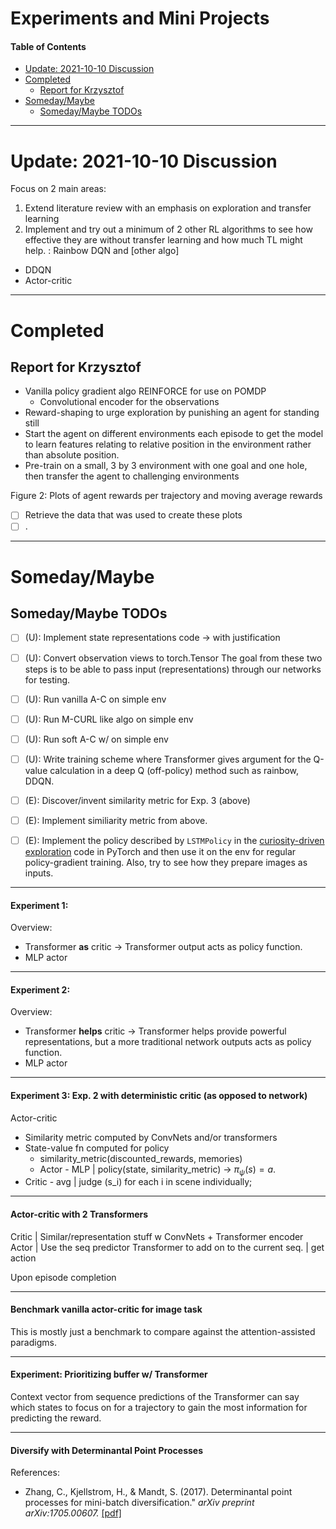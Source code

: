 # Experiments and Mini Projects <!-- omit in toc -->

#### Table of Contents <!-- omit in toc -->
- [Update: 2021-10-10 Discussion](#update-2021-10-10-discussion)
- [Completed](#completed)
  - [Report for Krzysztof](#report-for-krzysztof)
- [Someday/Maybe](#somedaymaybe)
  - [Someday/Maybe TODOs](#somedaymaybe-todos)

---

# Update: 2021-10-10 Discussion

Focus on 2 main areas:

1. Extend literature review with an emphasis on exploration and transfer learning
2. Implement and try out a minimum of 2 other RL algorithms to see how effective they are without transfer learning and how much TL might help. : Rainbow DQN and [other algo]
  - DDQN
  - Actor-critic

---

# Completed

## Report for Krzysztof

- Vanilla policy gradient algo REINFORCE for use on POMDP
  - Convolutional encoder for the observations
- Reward-shaping to urge exploration by punishing an agent for standing still
- Start the agent on different environments each episode to get the model to learn features relating to relative position in the environment rather than absolute position.
- Pre-train on a small, 3 by 3 environment with one goal and one hole, then transfer the agent to challenging environments

Figure 2: Plots of agent rewards per trajectory and moving average rewards
- [ ] Retrieve the data that was used to create these plots
- [ ] .

---

# Someday/Maybe

## Someday/Maybe TODOs

- [ ] (U): Implement state representations code -> with justification
- [ ] (U): Convert observation views to torch.Tensor
The goal from these two steps is to be able to pass input (representations) through our networks for testing. 
- [ ] (U): Run vanilla A-C on simple env 
- [ ] (U): Run M-CURL like  algo on simple env
- [ ] (U): Run soft A-C w/ on simple env
- [ ] (U): Write training scheme where Transformer gives argument for the Q-value calculation in a deep Q (off-policy) method such as rainbow, DDQN.

- [ ] (E): Discover/invent similarity metric for Exp. 3 (above)
- [ ] (E): Implement similiarity metric from above.
- [ ] (E): Implement the policy described by `LSTMPolicy` in the [curiosity-driven exploration](https://github.com/pathak22/noreward-rl/blob/master/src/model.py)  code in PyTorch and then use it on the env for regular policy-gradient training. Also, try to see how they prepare images as inputs. 


---

#### Experiment 1:  

Overview:
- Transformer **as** critic -> Transformer output acts as policy function.
- MLP actor

---

#### Experiment 2: 

Overview: 
- Transformer **helps** critic -> Transformer helps provide powerful representations, but a more traditional network outputs acts as policy function. 
- MLP actor 

---

#### Experiment 3:  Exp. 2 with deterministic critic (as opposed to network)

Actor-critic 
- Similarity metric computed by ConvNets and/or transformers
- State-value fn computed for policy
  - similarity_metric(discounted_rewards, memories)
  - Actor - MLP |  policy(state, similarity_metric) ->   $\pi_\psi(s) = a$.
- Critic - avg | judge (s_i) for each i in scene individually;

---

#### Actor-critic with 2 Transformers

Critic | Similar/representation stuff  w ConvNets + Transformer encoder
Actor | Use the seq predictor Transformer to add on to the current seq. | get action

Upon episode completion 

---

#### Benchmark vanilla actor-critic for image task

This is mostly just a benchmark to compare against the attention-assisted paradigms. 

---

#### Experiment: Prioritizing buffer w/ Transformer

Context vector from sequence predictions of the Transformer can say which states to focus on for a trajectory to gain the most information for predicting the reward.  

---

#### Diversify with Determinantal Point Processes



References:
- Zhang, C., Kjellstrom, H., & Mandt, S. (2017). Determinantal point processes for mini-batch diversification." *arXiv preprint arXiv:1705.00607.* [[pdf]](https://arxiv.org/pdf/1705.00607.pdf)



